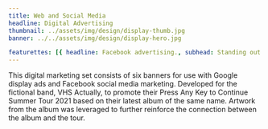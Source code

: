 ```yaml
---
title: Web and Social Media
headline: Digital Advertising
thumbnail: ../assets/img/design/display-thumb.jpg
banner: ../../assets/img/design/display-hero.jpg

featurettes: [{ headline: Facebook advertising., subhead: Standing out in the news feed., description: "Copy and design work together to target existing fans of the band's page and stand out in news feeds when shared.", image: ../../assets/img/design/display-f1.png, alt: Sample Facebook Ad }, { headline: Display advertising., subhead: Five sizes for most uses., description: "Banners were created in the most common (and cost-effective) display ad sizes intended for use with Google Ads. Design elements were resized and in some cases omitted to promote readability but maintain campaign design integrity.", image: ../../assets/img/design/display-f2.png, alt: Sample Display Ad }]
---
```


This digital marketing set consists of six banners for use with Google display ads and Facebook social media marketing. Developed for the fictional band, VHS Actually, to promote their Press Any Key to Continue Summer Tour 2021 based on their latest album of the same name. Artwork from the album was leveraged to further reinforce the connection between the album and the tour.
